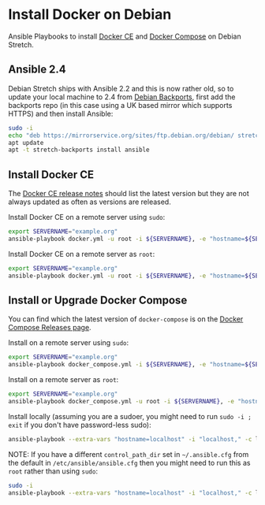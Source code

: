 # Install Docker on Debian 

Ansible Playbooks to install [Docker CE](https://docs.docker.com/engine/installation/linux/docker-ce/debian/) and [Docker Compose](https://docs.docker.com/compose/install/) on Debian Stretch.

## Ansible 2.4

Debian Stretch ships with Ansible 2.2 and this is now rather old, so to update your local machine to 2.4 from [Debian Backports](https://backports.debian.org/), first add the backports repo (in this case using a UK based mirror which supports HTTPS) and then install Ansible:

```bash
sudo -i
echo "deb https://mirrorservice.org/sites/ftp.debian.org/debian/ stretch-backports main" > /etc/apt/sources.list.d/stretch-backports.list
apt update
apt -t stretch-backports install ansible
```

## Install Docker CE

The [Docker CE release notes](https://docs.docker.com/release-notes/docker-ce/) should list the latest version but they are not always updated as often as versions are released.

Install Docker CE on a remote server using `sudo`:

```bash
export SERVERNAME="example.org"
ansible-playbook docker.yml -u root -i ${SERVERNAME}, -e "hostname=${SERVERNAME}"
```

Install Docker CE on a remote server as `root`:

```bash
export SERVERNAME="example.org"
ansible-playbook docker.yml -u root -i ${SERVERNAME}, -e "hostname=${SERVERNAME}"
```
## Install or Upgrade Docker Compose

You can find which the latest version of `docker-compose` is on the [Docker Compose Releases page](https://github.com/docker/compose/releases).

Install on a remote server using `sudo`: 

```bash
export SERVERNAME="example.org"
ansible-playbook docker_compose.yml -i ${SERVERNAME}, -e "hostname=${SERVERNAME}"
```

Install on a remote server as `root`:

```bash
export SERVERNAME="example.org"
ansible-playbook docker_compose.yml -u root -i ${SERVERNAME}, -e "hostname=${SERVERNAME}"
```

Install locally (assuming you are a sudoer, you might need to run `sudo -i ; exit` if you don't have password-less sudo):

```bash
ansible-playbook --extra-vars "hostname=localhost" -i "localhost," -c local docker_compose.yml
```

NOTE: If you have a different `control_path_dir` set in `~/.ansible.cfg` from the default in `/etc/ansible/ansible.cfg` then you might need to run this as `root` rather than using `sudo`:


```bash
sudo -i
ansible-playbook --extra-vars "hostname=localhost" -i "localhost," -c local docker_compose.yml
```

